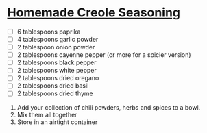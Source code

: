 # [Homemade Creole Seasoning](https://www.chilipeppermadness.com/recipes/creole-seasoning/)

- [ ] 6 tablespoons paprika
- [ ] 4 tablespoons garlic powder
- [ ] 2 tablespoon onion powder
- [ ] 2 tablespoons cayenne pepper (or more for a spicier version)
- [ ] 2 tablespoons black pepper
- [ ] 2 tablespoons white pepper
- [ ] 2 tablespoons dried oregano
- [ ] 2 tablespoons dried basil
- [ ] 2 tablespoons dried thyme

1. Add your collection of chili powders, herbs and spices to a bowl.
1. Mix them all together
1. Store in an airtight container

